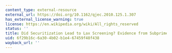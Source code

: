 ```yaml
---
content_type: external-resource
external_url: https://doi.org/10.1162/qjec.2010.125.1.307
has_external_license_warning: true
license: https://en.wikipedia.org/wiki/All_rights_reserved
status: ''
title: Did Securitization Lead to Lax Screening? Evidence from Subprime Loans
uid: 6f29b16c-6a30-4b02-b1e4-67459f48f438
wayback_url: ''
---
```

